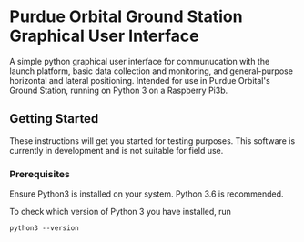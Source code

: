 # Purdue Orbital Ground Station Graphical User Interface

A simple python graphical user interface for communucation with the launch platform, basic data collection and monitoring, and general-purpose horizontal and lateral positioning. Intended for use in Purdue Orbital's Ground Station, running on Python 3 on a Raspberry Pi3b. 

## Getting Started

These instructions will get you started for testing purposes. This software is currently in development and is not suitable for field use. 

### Prerequisites

Ensure Python3 is installed on your system. Python 3.6 is recommended.

To check which version of Python 3 you have installed, run 

```
python3 --version
```

